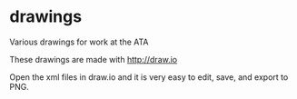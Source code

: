# drawings
Various drawings for work at the ATA

These drawings are made with http://draw.io

Open the xml files in draw.io and it is very easy to edit, save, and export to PNG.
